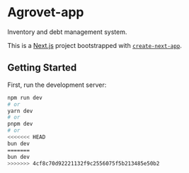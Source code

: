 # Agrovet-app
Inventory and debt management system.

This is a [Next.js](https://nextjs.org) project bootstrapped with [`create-next-app`](https://nextjs.org/docs/app/api-reference/cli/create-next-app).

## Getting Started

First, run the development server:

```bash
npm run dev
# or
yarn dev
# or
pnpm dev
# or
<<<<<<< HEAD
bun dev
=======
bun dev
>>>>>>> 4cf8c70d92221132f9c2556075f5b213485e50b2
